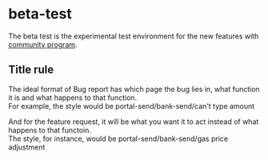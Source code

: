 # beta-test
The beta test is the experimental test environment for the new features with [community program](https://medium.com/@ununifi/ununifi-community-program-ambassador-program-e0d3cfc3573e).  


## Title rule
The ideal format of Bug report has which page the bug lies in, what function it is and what happens to that function.   
For example, the style would be portal-send/bank-send/can't type amount

And for the feature request, it will be what you want it to act instead of what happens to that functoin.     
The style, for instance, would be portal-send/bank-send/gas price adjustment   

